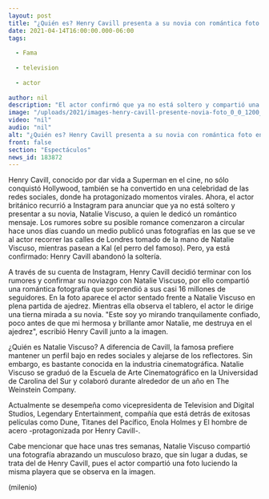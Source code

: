 ```yaml
---
layout: post
title: "¿Quién es? Henry Cavill presenta a su novia con romántica foto en Instagram"
date: 2021-04-14T16:00:00.000-06:00
tags:
  
  - Fama
  
  - television
  
  - actor
  
author: nil
description: "El actor confirmó que ya no está soltero y compartió una foto en la que aparece junto a su novia. "
image: "/uploads/2021/images-henry-cavill-presente-novia-foto_0_0_1200_747.jpg"
video: "nil"
audio: "nil"
alt: "¿Quién es? Henry Cavill presenta a su novia con romántica foto en Instagram"
front: false
section: "Espectáculos"
news_id: 183872
---
```


Henry Cavill, conocido por dar vida a Superman en el cine, no sólo conquistó Hollywood, también se ha convertido en una celebridad de las redes sociales, donde ha protagonizado momentos virales. Ahora, el actor británico recurrió a Instagram para anunciar que ya no está soltero y presentar a su novia, Natalie Viscuso, a quien le dedicó un romántico mensaje.  Los rumores sobre su posible romance comenzaron a circular hace unos días cuando un medio publicó unas fotografías en las que se ve al actor recorrer las calles de Londres tomado de la mano de Natalie Viscuso, mientras pasean a Kal (el perro del famoso). Pero, ya está confirmado: Henry Cavill abandonó la soltería. 

A través de su cuenta de Instagram, Henry Cavill decidió terminar con los rumores y confirmar su noviazgo con Natalie Viscuso, por ello compartió una romántica fotografía que sorprendió a sus casi 16 millones de seguidores.  En la foto aparece el actor sentado frente a Natalie Viscuso en plena partida de ajedrez. Mientras ella observa el tablero, el actor le dirige una tierna mirada a su novia.  "Este soy yo mirando tranquilamente confiado, poco antes de que mi hermosa y brillante amor Natalie, me destruya en el ajedrez", escribió Henry Cavill junto a la imagen.

 ¿Quién es Natalie Viscuso? A diferencia de Cavill, la famosa prefiere mantener un perfil bajo en redes sociales y alejarse de los reflectores. Sin embargo, es bastante conocida en la industria cinematográfica. Natalie Viscuso se graduó de la Escuela de Arte Cinematográfico en la Universidad de Carolina del Sur y colaboró durante alrededor de un año en The Weinstein Company.

Actualmente se desempeña como vicepresidenta de Television and Digital Studios, Legendary Entertainment, compañía que está detrás de exitosas películas como Dune, Titanes del Pacífico, Enola Holmes y El hombre de acero -protagonizada por Henry Cavill-.  

Cabe mencionar que hace unas tres semanas, Natalie Viscuso compartió una fotografía abrazando un musculoso brazo, que sin lugar a dudas, se trata del de Henry Cavill, pues el actor compartió una foto luciendo la misma playera que se observa en la imagen.  

(milenio)